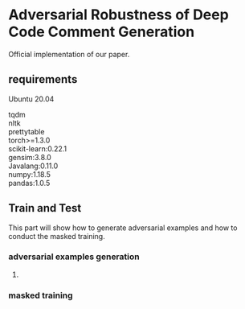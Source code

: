 # Adversarial Robustness of Deep Code Comment Generation<br>
Official implementation of our paper.<br>
## requirements

Ubuntu 20.04

tqdm<br>
nltk<br>
prettytable<br>
torch>=1.3.0<br>
scikit-learn:0.22.1<br>
gensim:3.8.0<br>
Javalang:0.11.0<br>
numpy:1.18.5<br>
pandas:1.0.5<br>

## Train and Test
This part will show how to generate adversarial examples and how to conduct the masked training.
### adversarial examples generation
1.
### masked training
